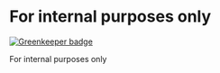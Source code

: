 # For internal purposes only

[![Greenkeeper badge](https://badges.greenkeeper.io/itgalaxy/insteria.svg)](https://greenkeeper.io/)

For internal purposes only
